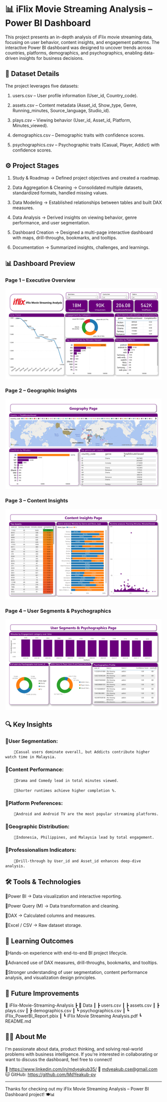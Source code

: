 # 📊 iFlix Movie Streaming Analysis – Power BI Dashboard

This project presents an in-depth analysis of iFlix movie streaming data, focusing on user behavior, content insights, and engagement patterns.
The interactive Power BI dashboard was designed to uncover trends across countries, platforms, demographics, and psychographics, enabling data-driven insights for business decisions.

## 📂 Dataset Details

The project leverages five datasets:

1. users.csv – User profile information (User_id, Country_code).

2. assets.csv – Content metadata (Asset_id, Show_type, Genre, Running_minutes, Source_language, Studio_id).

3. plays.csv – Viewing behavior (User_id, Asset_id, Platform, Minutes_viewed).

4. demographics.csv – Demographic traits with confidence scores.

5. psychographics.csv – Psychographic traits (Casual, Player, Addict) with confidence scores.

## ⚙️ Project Stages

1. Study & Roadmap → Defined project objectives and created a roadmap.

2. Data Aggregation & Cleaning → Consolidated multiple datasets, standardized formats, handled missing values.

3. Data Modeling → Established relationships between tables and built DAX measures.

4. Data Analysis → Derived insights on viewing behavior, genre performance, and user segmentation.

5. Dashboard Creation → Designed a multi-page interactive dashboard with maps, drill-throughs, bookmarks, and tooltips.

6. Documentation → Summarized insights, challenges, and learnings.


## 📊 Dashboard Preview  

### Page 1 – Executive Overview  
![Executive Overview](/image/page-1.jpg)  

### Page 2 – Geographic Insights 
![Content Insights](/image/page-2.jpg)  

### Page 3 – Content Insights  
![Geographic Insights](/image/page-3.jpg)  

### Page 4 – User Segments & Psychographics  
![User Segments](/image/page-4.jpg)  


## 🔍 Key Insights

### 🔹User Segmentation:

        🔹Casual users dominate overall, but Addicts contribute higher watch time in Malaysia.

### 🔹Content Performance:

        🔹Drama and Comedy lead in total minutes viewed.

        🔹Shorter runtimes achieve higher completion %.

### 🔹Platform Preferences:

        🔹Android and Android TV are the most popular streaming platforms.

### 🔹Geographic Distribution:

        🔹Indonesia, Philippines, and Malaysia lead by total engagement.

### 🔹Professionalism Indicators:

        🔹Drill-through by User_id and Asset_id enhances deep-dive analysis.


## 🛠️ Tools & Technologies
🔹Power BI → Data visualization and interactive reporting.

🔹Power Query (M) → Data transformation and cleaning.

🔹DAX → Calculated columns and measures.

🔹Excel / CSV → Raw dataset storage.

## 🎯 Learning Outcomes

🔹Hands-on experience with end-to-end BI project lifecycle.

🔹Advanced use of DAX measures, drill-throughs, bookmarks, and tooltips.

🔹Stronger understanding of user segmentation, content performance analysis, and visualization design principles.

##  🚀 Future Improvements

📂 iFlix-Movie-Streaming-Analysis
 ┣ 📂 Data
 ┃ ┣ users.csv
 ┃ ┣ assets.csv
 ┃ ┣ plays.csv
 ┃ ┣ demographics.csv
 ┃ ┗ psychographics.csv
 ┃ ┗ iFlix_PowerBI_Report.pbix
 ┃ ┗ iFlix Movie Streaming Analysis.pdf
 ┗ README.md

## 🙋‍♂️ About Me

I'm passionate about data, product thinking, and solving real-world problems with business intelligence. If you're interested in collaborating or want to discuss the dashboard, feel free to connect!

🔗 https://www.linkedin.com/in/mdyeakub35/
📧 mdyeakub.cse@gmail.com
🐱 GitHub: https://github.com/MdYeakub-py

---

Thanks for checking out my iFlix Movie Streaming Analysis – Power BI Dashboard project! 🍽️📊
